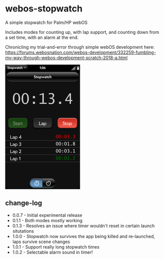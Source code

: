 # webos-stopwatch
A simple stopwatch for Palm/HP webOS

Includes modes for counting up, with lap support, and counting down from a set time, with an alarm at the end.

Chronicling my trial-and-error through simple webOS development here:
https://forums.webosnation.com/webos-development/332259-fumbling-my-way-through-webos-development-scratch-2018-a.html

<img src="https://raw.githubusercontent.com/codepoet80/webos-stopwatch/master/screenshot.png" height="400" alt="Stopwatch Screenshot">

## change-log
- 0.0.7 - Initial experimental release
- 0.1.1 - Both modes mostly working
- 0.1.3 - Resolves an issue where timer wouldn't reset in certain launch situtations
- 1.0.0 - Stopwatch now survives the app being killed and re-launched, laps survive scene changes
- 1.0.1 - Support really long stopwatch times
- 1.0.2 - Selectable alarm sound in timer!